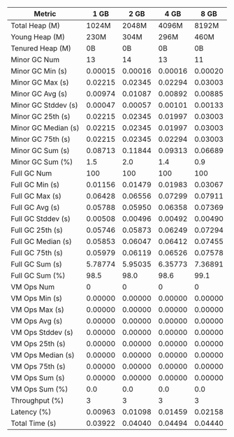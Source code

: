 | Metric | 1 GB | 2 GB | 4 GB | 8 GB |
|------|----|----|----|----|
| Total Heap (M) | 1024M | 2048M | 4096M | 8192M |
| Young Heap (M) | 230M | 304M | 296M | 460M |
| Tenured Heap (M) | 0B | 0B | 0B | 0B |
| Minor GC Num | 13 | 14 | 13 | 11 |
| Minor GC Min (s) | 0.00015 | 0.00016 | 0.00016 | 0.00020 |
| Minor GC Max (s) | 0.02215 | 0.02345 | 0.02294 | 0.03003 |
| Minor GC Avg (s) | 0.00974 | 0.01087 | 0.00892 | 0.00885 |
| Minor GC Stddev (s) | 0.00047 | 0.00057 | 0.00101 | 0.00133 |
| Minor GC 25th (s) | 0.02215 | 0.02345 | 0.01997 | 0.03003 |
| Minor GC Median (s) | 0.02215 | 0.02345 | 0.01997 | 0.03003 |
| Minor GC 75th (s) | 0.02215 | 0.02345 | 0.02294 | 0.03003 |
| Minor GC Sum (s) | 0.08713 | 0.11844 | 0.09313 | 0.06689 |
| Minor GC Sum (%) | 1.5 | 2.0 | 1.4 | 0.9 |
| Full GC Num | 100 | 100 | 100 | 100 |
| Full GC Min (s) | 0.01156 | 0.01479 | 0.01983 | 0.03067 |
| Full GC Max (s) | 0.06428 | 0.06556 | 0.07299 | 0.07911 |
| Full GC Avg (s) | 0.05788 | 0.05950 | 0.06358 | 0.07369 |
| Full GC Stddev (s) | 0.00508 | 0.00496 | 0.00492 | 0.00490 |
| Full GC 25th (s) | 0.05746 | 0.05873 | 0.06249 | 0.07294 |
| Full GC Median (s) | 0.05853 | 0.06047 | 0.06412 | 0.07455 |
| Full GC 75th (s) | 0.05979 | 0.06119 | 0.06526 | 0.07578 |
| Full GC Sum (s) | 5.78774 | 5.95035 | 6.35773 | 7.36891 |
| Full GC Sum (%) | 98.5 | 98.0 | 98.6 | 99.1 |
| VM Ops Num | 0 | 0 | 0 | 0 |
| VM Ops Min (s) | 0.00000 | 0.00000 | 0.00000 | 0.00000 |
| VM Ops Max (s) | 0.00000 | 0.00000 | 0.00000 | 0.00000 |
| VM Ops Avg (s) | 0.00000 | 0.00000 | 0.00000 | 0.00000 |
| VM Ops Stddev (s) | 0.00000 | 0.00000 | 0.00000 | 0.00000 |
| VM Ops 25th (s) | 0.00000 | 0.00000 | 0.00000 | 0.00000 |
| VM Ops Median (s) | 0.00000 | 0.00000 | 0.00000 | 0.00000 |
| VM Ops 75th (s) | 0.00000 | 0.00000 | 0.00000 | 0.00000 |
| VM Ops Sum (s) | 0.00000 | 0.00000 | 0.00000 | 0.00000 |
| VM Ops Sum (%) | 0.0 | 0.0 | 0.0 | 0.0 |
| Throughput (%) | 3 | 3 | 3 | 3 |
| Latency (%) | 0.00963 | 0.01098 | 0.01459 | 0.02158 |
| Total Time (s) | 0.03922 | 0.04040 | 0.04494 | 0.04440 |
